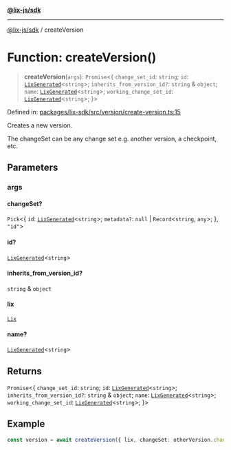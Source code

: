 [**@lix-js/sdk**](../README.md)

***

[@lix-js/sdk](../README.md) / createVersion

# Function: createVersion()

> **createVersion**(`args`): `Promise`\<\{ `change_set_id`: `string`; `id`: [`LixGenerated`](../type-aliases/LixGenerated.md)\<`string`\>; `inherits_from_version_id?`: `string` & `object`; `name`: [`LixGenerated`](../type-aliases/LixGenerated.md)\<`string`\>; `working_change_set_id`: [`LixGenerated`](../type-aliases/LixGenerated.md)\<`string`\>; \}\>

Defined in: [packages/lix-sdk/src/version/create-version.ts:15](https://github.com/opral/monorepo/blob/f6145848c50035d05b8b3729072a23a67228ebc3/packages/lix-sdk/src/version/create-version.ts#L15)

Creates a new version.

The changeSet can be any change set e.g. another version, a checkpoint, etc.

## Parameters

### args

#### changeSet?

`Pick`\<\{ `id`: [`LixGenerated`](../type-aliases/LixGenerated.md)\<`string`\>; `metadata?`: `null` \| `Record`\<`string`, `any`\>; \}, `"id"`\>

#### id?

[`LixGenerated`](../type-aliases/LixGenerated.md)\<`string`\>

#### inherits_from_version_id?

`string` & `object`

#### lix

[`Lix`](../type-aliases/Lix.md)

#### name?

[`LixGenerated`](../type-aliases/LixGenerated.md)\<`string`\>

## Returns

`Promise`\<\{ `change_set_id`: `string`; `id`: [`LixGenerated`](../type-aliases/LixGenerated.md)\<`string`\>; `inherits_from_version_id?`: `string` & `object`; `name`: [`LixGenerated`](../type-aliases/LixGenerated.md)\<`string`\>; `working_change_set_id`: [`LixGenerated`](../type-aliases/LixGenerated.md)\<`string`\>; \}\>

## Example

```ts
const version = await createVersion({ lix, changeSet: otherVersion.change_set_id });
```
